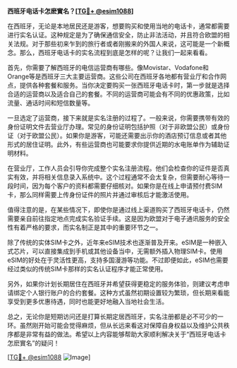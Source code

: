 **西班牙电话卡怎麽實名？[[TG💪+ @esim1088](https://t.me/s/esim1088)]**

在西班牙，无论是本地居民还是游客，想要购买和使用当地的电话卡，通常都需要进行实名认证。这种规定是为了确保通信安全，防止非法活动，并且符合欧盟的相关法规。对于那些初来乍到的旅行者或者刚搬来的外国人来说，这可能是一个新概念。那么，西班牙电话卡的实名流程到底是怎样的呢？让我们一起来看看。

首先，你需要了解西班牙的电信运营商有哪些。像Movistar、Vodafone和Orange等是西班牙三大主要运营商。这些公司在西班牙各地都有营业厅和合作网点，提供各种套餐和服务。当你决定要购买一张西班牙电话卡时，第一步就是选择合适的运营商以及适合自己的套餐。不同的运营商可能会有不同的优惠政策，比如流量、通话时间和短信数量等。

一旦选定了运营商，接下来就是实名注册的过程了。一般来说，你需要携带有效的身份证明文件去营业厅办理。常见的身份证明包括护照（对于非欧盟公民）或身份证（对于欧盟公民）。如果你是游客，可能还需要出示你的酒店预订信息或者其他形式的居住证明。此外，有些运营商也可能要求你提供近期的水电账单作为辅助证明材料。

在营业厅，工作人员会引导你完成整个实名注册流程。他们会检查你的证件是否真实有效，并将相关信息录入系统中。这个过程通常不会太复杂，但需要耐心等待一段时间，因为每个客户的资料都需要仔细核对。如果你是在线上申请预付费SIM卡，那么同样需要上传身份证件的照片并通过审核后才能激活使用。

值得注意的是，在某些情况下，即使你是通过线上渠道购买了西班牙电话卡，仍然需要亲自前往指定地点完成实名验证手续。这是因为欧盟对于电子通讯服务的安全性有着严格的要求，而实名制正是其中的重要环节之一。

除了传统的实体SIM卡之外，近年来eSIM技术也逐渐普及开来。eSIM是一种嵌入式芯片，可以直接集成到手机或其他设备当中，无需额外插入物理SIM卡。使用eSIM的好处在于灵活性更高，支持多国漫游等功能。不过即便如此，eSIM也需要经过类似的传统SIM卡那样的实名认证程序才能正常使用。

另外，如果你计划长期居住在西班牙并希望获得更稳定的服务体验，则建议考虑申请绑定个人银行账户的合约套餐。这种方式虽然初期设置较为繁琐，但长期来看能享受到更多优惠待遇，同时也能更好地融入当地社会生活。

总之，无论你是短期访问还是打算长期定居西班牙，实名注册都是必不可少的一环。虽然刚开始可能会觉得麻烦，但从长远来看这对保障自身权益以及维护公共秩序都是非常有益的做法。希望以上内容能够帮助大家顺利解决关于“西班牙电话卡怎麽實名”的疑问！

[[TG💪+ @esim1088](https://t.me/s/esim1088) ![Image](https://i.postimg.cc/4NQfJmqS/Snipaste-2025-05-13-00-14-12.png)]